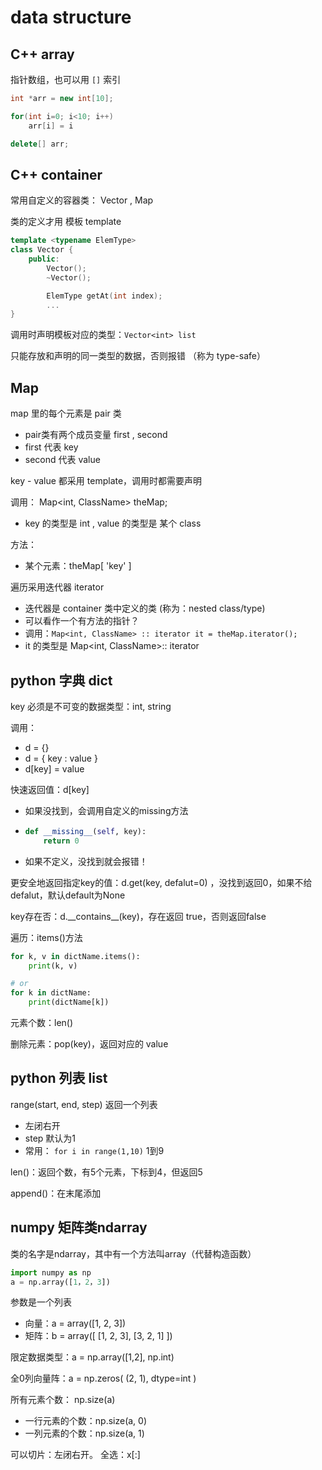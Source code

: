 # data structure

## C++  array

指针数组，也可以用 `[]` 索引

```cpp
int *arr = new int[10];

for(int i=0; i<10; i++)
    arr[i] = i

delete[] arr;
```

## C++ container

常用自定义的容器类： Vector , Map

类的定义才用 模板 template

```cpp
template <typename ElemType>
class Vector {
    public:
        Vector();
        ~Vector();

        ElemType getAt(int index);
        ...
}
```

调用时声明模板对应的类型：`Vector<int> list`

只能存放和声明的同一类型的数据，否则报错 （称为 type-safe）

## Map

map 里的每个元素是 pair 类

* pair类有两个成员变量 first , second
* first 代表 key
* second 代表 value

key - value 都采用 template，调用时都需要声明

调用： Map&lt;int, ClassName&gt; theMap;

* key 的类型是 int , value 的类型是 某个 class

方法：

* 某个元素：theMap\[ 'key' \]

遍历采用迭代器 iterator

* 迭代器是 container 类中定义的类 \(称为：nested class/type\)
* 可以看作一个有方法的指针？
* 调用：`Map<int, ClassName> :: iterator it = theMap.iterator();`
* it 的类型是 Map&lt;int, ClassName&gt;:: iterator

## python 字典 dict

key 必须是不可变的数据类型：int, string

调用：

* d = {}
* d = { key : value }
* d\[key\] = value

快速返回值：d\[key\]

* 如果没找到，会调用自定义的missing方法
* ```python
  def __missing__(self, key):
      return 0
  ```
* 如果不定义，没找到就会报错！

更安全地返回指定key的值：d.get\(key, defalut=0\) ，没找到返回0，如果不给defalut，默认default为None

key存在否：d.\_\_contains\_\_\(key\)，存在返回 true，否则返回false

遍历：items\(\)方法

```py
for k, v in dictName.items():
    print(k, v)

# or 
for k in dictName:
    print(dictName[k])
```

元素个数：len\(\)

删除元素：pop\(key\)，返回对应的 value

## python 列表 list

range\(start, end, step\) 返回一个列表

* 左闭右开
* step 默认为1
* 常用： `for i in range(1,10)` 1到9

len\(\)：返回个数，有5个元素，下标到4，但返回5

append\(\)：在末尾添加

## numpy 矩阵类ndarray

类的名字是ndarray，其中有一个方法叫array（代替构造函数）

```python
import numpy as np
a = np.array([1，2，3])
```

参数是一个列表

* 向量：a = array\(\[1, 2, 3\]\)
* 矩阵：b = array\(\[ \[1, 2, 3\], \[3, 2, 1\] \]\)

限定数据类型：a = np.array\(\[1,2\], np.int\)

全0列向量阵：a = np.zeros\( \(2, 1\), dtype=int \)

所有元素个数： np.size\(a\)

* 一行元素的个数：np.size\(a, 0\)
* 一列元素的个数：np.size\(a, 1\)

可以切片：左闭右开。 全选：x\[:\]

